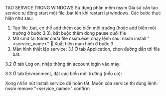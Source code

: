TẠO SERVICE TRONG WINDOWS
Sử dụng phần mềm nssm
Giả sử cần tạo service tự động start một file .bat lên khi restart lại windows.
Các bước thực hiện như sau:
1. Tạo file .bat, có thể add thêm các biến môi trường (hoặc add biến môi trường ở bước 3.3), bắt buộc thêm dòng pause cuối file
2. Mở cmd tại folder chứa file nssm.exe, chạy lệnh sau:
	nssm install "<service_name>"
	Xuất hiện màn hình ở bước 3
3. Màn hình thiết lập service:
3.1 Ở tab Application, chọn đường dẫn tới file bat:
 
3.2 Ở tab Log on, nhập thông tin account login vào máy: 
 
3.3 Ở tab Environment, đặt các biến môi trường (nếu có):
 
Xong nhấn nút Install service để hoàn tất.
Muốn xóa service thì dùng lệnh:
	nssm remove "<service_name>" confirm
